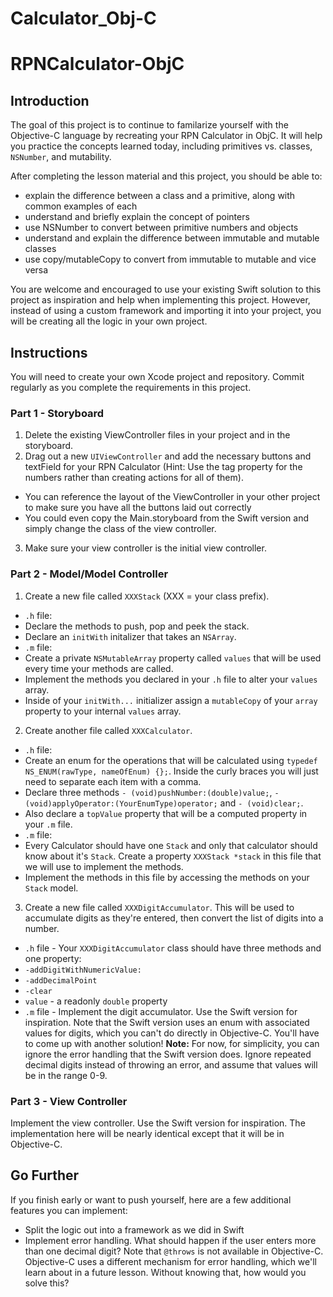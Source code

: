# Calculator_Obj-C

# RPNCalculator-ObjC

## Introduction

The goal of this project is to continue to familarize yourself with the Objective-C language by recreating your RPN Calculator in ObjC. It will help you practice the concepts learned today, including primitives vs. classes, `NSNumber`, and mutability.

After completing the lesson material and this project, you should be able to:

- explain the difference between a class and a primitive, along with common examples of each
- understand and briefly explain the concept of pointers 
- use NSNumber to convert between primitive numbers and objects
- understand and explain the difference between immutable and mutable classes
- use copy/mutableCopy to convert from immutable to mutable and vice versa

You are welcome and encouraged to use your existing Swift solution to this project as inspiration and help when implementing this project. However, instead of using a custom framework and importing it into your project, you will be creating all the logic in your own project.

## Instructions

You will need to create your own Xcode project and repository. Commit regularly as you complete the requirements in this project.

### Part 1 - Storyboard

1. Delete the existing ViewController files in your project and in the storyboard.
2. Drag out a new `UIViewController` and add the necessary buttons and textField for your RPN Calculator (Hint: Use the tag property for the numbers rather than creating actions for all of them).
- You can reference the layout of the ViewController in your other project to make sure you have all the buttons laid out correctly
- You could even copy the Main.storyboard from the Swift version and simply change the class of the view controller.
3. Make sure your view controller is the initial view controller.

### Part 2 - Model/Model Controller

1. Create a new file called `XXXStack` (XXX = your class prefix).
- `.h` file:
- Declare the methods to push, pop and peek the stack.
- Declare an `initWith` initalizer that takes an `NSArray`.
- `.m` file:
- Create a private `NSMutableArray` property called `values` that will be used every time your methods are called.
- Implement the methods you declared in your `.h` file to alter your `values` array.
- Inside of your `initWith...` initializer assign a `mutableCopy` of your `array` property to your internal `values` array.
2. Create another file called `XXXCalculator`.
- `.h` file:
- Create an enum for the operations that will be calculated using `typedef NS_ENUM(rawType, nameOfEnum) {};`.  Inside the curly braces you will just need to separate each item with a comma.
- Declare three methods `- (void)pushNumber:(double)value;`, `- (void)applyOperator:(YourEnumType)operator;` and `- (void)clear;`.
- Also declare a `topValue` property that will be a computed property in your `.m` file.
- `.m` file:
- Every Calculator should have one `Stack` and only that calculator should know about it's `Stack`. Create a property `XXXStack *stack` in this file that we will use to implement the methods.
- Implement the methods in this file by accessing the methods on your `Stack` model.
3. Create a new file called `XXXDigitAccumulator`. This will be used to accumulate digits as they're entered, then convert the list of digits into a number.
- `.h` file - Your `XXXDigitAccumulator` class should have three methods and one property:
- `-addDigitWithNumericValue:`
- `-addDecimalPoint`
- `-clear`
- `value` - a readonly `double` property
- `.m` file - Implement the digit accumulator. Use the Swift version for inspiration. Note that the Swift version uses an enum with associated values for digits, which you can't do directly in Objective-C. You'll have to come up with another solution! **Note:** For now, for simplicity, you can ignore the error handling that the Swift version does. Ignore repeated decimal digits instead of throwing an error, and assume that values will be in the range 0-9.


### Part 3 - View Controller

Implement the view controller. Use the Swift version for inspiration. The implementation here will be nearly identical except that it will be in Objective-C.


## Go Further

If you finish early or want to push yourself, here are a few additional features you can implement:

- Split the logic out into a framework as we did in Swift
- Implement error handling. What should happen if the user enters more than one decimal digit? Note that `@throws` is not available in Objective-C. Objective-C uses a different mechanism for error handling, which we'll learn about in a future lesson. Without knowing that, how would you solve this?
